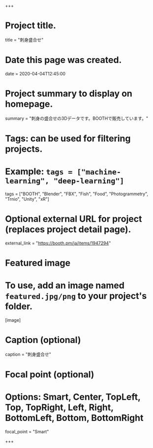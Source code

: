 +++
# Project title.
title = "刺身盛合せ"

# Date this page was created.
date = 2020-04-04T12:45:00

# Project summary to display on homepage.
summary = "刺身の盛合せの3Dデータです。BOOTHで販売しています。"

# Tags: can be used for filtering projects.
# Example: `tags = ["machine-learning", "deep-learning"]`
tags = ["BOOTH", "Blender", "FBX", "Fish", "Food", "Photogrammetry", "Trnio", "Unity", "xR"]

# Optional external URL for project (replaces project detail page).
external_link = "https://booth.pm/ja/items/1947294"

# Featured image
# To use, add an image named `featured.jpg/png` to your project's folder. 
[image]
  # Caption (optional)
  caption = "刺身盛合せ"

  # Focal point (optional)
  # Options: Smart, Center, TopLeft, Top, TopRight, Left, Right, BottomLeft, Bottom, BottomRight
  focal_point = "Smart"

+++

